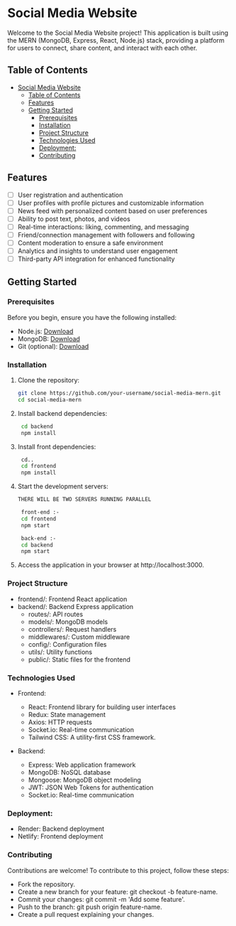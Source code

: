 # Social Media Website

Welcome to the Social Media Website project! This application is built using the MERN (MongoDB, Express, React, Node.js) stack, providing a platform for users to connect, share content, and interact with each other.

## Table of Contents

- [Social Media Website](#social-media-website)
  - [Table of Contents](#table-of-contents)
  - [Features](#features)
  - [Getting Started](#getting-started)
    - [Prerequisites](#prerequisites)
    - [Installation](#installation)
    - [Project Structure](#project-structure)
    - [Technologies Used](#technologies-used)
    - [Deployment:](#deployment)
    - [Contributing](#contributing)

## Features

- [ ] User registration and authentication
- [ ] User profiles with profile pictures and customizable information
- [ ] News feed with personalized content based on user preferences
- [ ] Ability to post text, photos, and videos
- [ ] Real-time interactions: liking, commenting, and messaging
- [ ] Friend/connection management with followers and following
- [ ] Content moderation to ensure a safe environment
- [ ] Analytics and insights to understand user engagement
- [ ] Third-party API integration for enhanced functionality

## Getting Started

### Prerequisites

Before you begin, ensure you have the following installed:

- Node.js: [Download](https://nodejs.org/)
- MongoDB: [Download](https://www.mongodb.com/try/download/community)
- Git (optional): [Download](https://git-scm.com/downloads)

### Installation

1. Clone the repository:

   ```bash
   git clone https://github.com/your-username/social-media-mern.git
   cd social-media-mern
   ```

2. Install backend dependencies:
 
   ```bash
    cd backend
    npm install
   ```

3. Install front dependencies:

   ```bash
    cd..
    cd frontend
    npm install
   ```

4. Start the development servers:
   ```bash
   THERE WILL BE TWO SERVERS RUNNING PARALLEL

    front-end :- 
    cd frontend
    npm start

    back-end :- 
    cd backend 
    npm start
   ```
5. Access the application in your browser at http://localhost:3000.

### Project Structure
- frontend/: Frontend React application
- backend/: Backend Express application
  - routes/: API routes
  - models/: MongoDB models
  - controllers/: Request handlers
  - middlewares/: Custom middleware
  - config/: Configuration files
  - utils/: Utility functions
  - public/: Static files for the frontend
### Technologies Used

- Frontend:
  - React: Frontend library for building user interfaces
  - Redux: State management
  - Axios: HTTP requests
  - Socket.io: Real-time communication
  - Tailwind CSS: A utility-first CSS framework.
  
- Backend:
  - Express: Web application framework
  - MongoDB: NoSQL database
  - Mongoose: MongoDB object modeling
  - JWT: JSON Web Tokens for authentication
  - Socket.io: Real-time communication

### Deployment:
- Render: Backend deployment
- Netlify: Frontend deployment

### Contributing
Contributions are welcome! To contribute to this project, follow these steps:

-  Fork the repository.
- Create a new branch for your feature: git checkout -b feature-name.
- Commit your changes: git commit -m 'Add some feature'.
- Push to the branch: git push origin feature-name.
- Create a pull request explaining your changes.